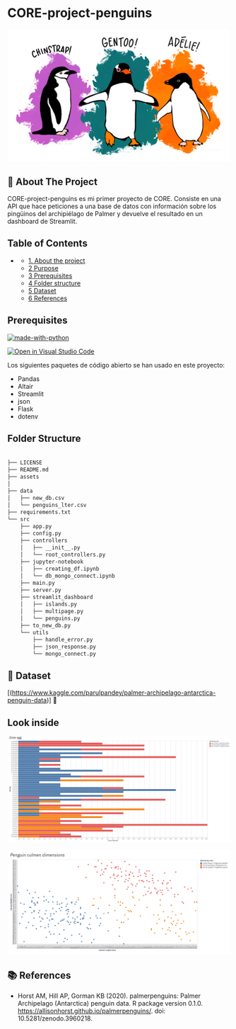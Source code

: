 # CORE-project-penguins

![Imagen dibujo de especies de pingüinos Palmer](assets/lter_penguins.png)

## 🐧 About The Project 

CORE-project-penguins es mi primer proyecto de CORE. Consiste en una API que hace peticiones a una base de datos con información sobre los pingüinos del archipiélago de Palmer y devuelve el resultado en un dashboard de Streamlit. 

## Table of Contents 

- * [1. About the project](#1)
  * [2 Purpose](#11)
  * [3 Prerequisites](#12)
  * [4 Folder structure](#13)
  * [5 Dataset](#14-references)
  * [6 References](#15-references)



## Prerequisites 

[![made-with-python](https://img.shields.io/badge/Made%20with-Python-1f425f.svg)](https://www.python.org/)

[![Open in Visual Studio Code](https://open.vscode.dev/badges/open-in-vscode.svg)](https://open.vscode.dev/Naereen/badges)


Los siguientes paquetes de código abierto se han usado en este proyecto:

* Pandas
* Altair 
* Streamlit 
* json 
* Flask 
* dotenv

## Folder Structure 

``` 

├── LICENSE
├── README.md
├── assets
│  
├── data
│   ├── new_db.csv
│   └── penguins_lter.csv
├── requirements.txt
└── src
    ├── app.py
    ├── config.py
    ├── controllers
    │   ├── __init__.py
    │   └── root_controllers.py
    ├── jupyter-notebook
    │   ├── creating_df.ipynb
    │   └── db_mongo_connect.ipynb
    ├── main.py
    ├── server.py
    ├── streamlit_dashboard
    │   ├── islands.py
    │   ├── multipage.py
    │   └── penguins.py
    ├── to_new_db.py
    └── utils
        ├── handle_error.py
        ├── json_response.py
        └── mongo_connect.py
```

## 💾 Dataset

[(https://www.kaggle.com/parulpandey/palmer-archipelago-antarctica-penguin-data)] 🐧


## Look inside 

![gráfica fecha puesta de huevos de especies de pingüinos Palmer](assets/egg.PNG)

![gráfica fecha longitud del pico de especies de pingüinos Palmer](assets/culmen_dimension.PNG)

## 📚  References

* Horst AM, Hill AP, Gorman KB (2020). palmerpenguins: Palmer Archipelago (Antarctica) penguin data. R package version  0.1.0. https://allisonhorst.github.io/palmerpenguins/. doi: 10.5281/zenodo.3960218. 
   